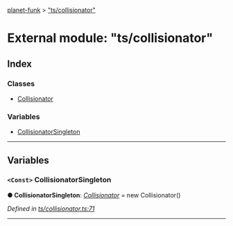 [planet-funk](../README.md) > ["ts/collisionator"](../modules/_ts_collisionator_.md)

# External module: "ts/collisionator"

## Index

### Classes

* [Collisionator](../classes/_ts_collisionator_.collisionator.md)

### Variables

* [CollisionatorSingleton](_ts_collisionator_.md#collisionatorsingleton)

---

## Variables

<a id="collisionatorsingleton"></a>

### `<Const>` CollisionatorSingleton

**● CollisionatorSingleton**: *[Collisionator](../classes/_ts_collisionator_.collisionator.md)* =  new Collisionator()

*Defined in [ts/collisionator.ts:71](https://github.com/WilliamRADFunk/planet-funk/blob/ca1cee5/src/ts/collisionator.ts#L71)*

___

